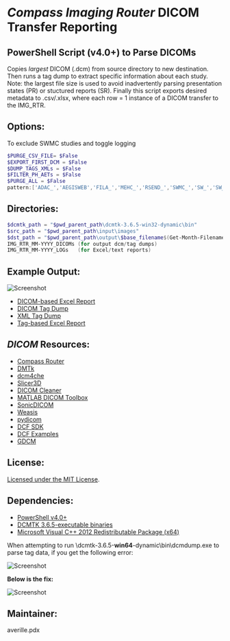 # *Compass Imaging Router* DICOM Transfer Reporting

## PowerShell Script (v4.0+) to Parse DICOMs
Copies *largest* DICOM (.dcm) from source directory to new destination.
Then runs a tag dump to extract specific information about each study. 
Note: the largest file size is used to avoid inadvertently parsing presentation states (PR) or stuctured reports (SR).
Finally this script exports desired metadata to .csv/.xlsx, where each row = 1 instance of a DICOM transfer to the IMG_RTR. 


## Options: 
To exclude SWMC studies and toggle logging
```powershell
$PURGE_CSV_FILE= $False
$EXPORT_FIRST_DCM = $False
$DUMP_TAGS_XMLs = $False
$FILTER_PH_AETs = $False
$PURGE_ALL = $False
pattern:['ADAC_','AEGISWEB','FILA_','MEHC_','RSEND_','SWMC_','SW_','SW_CATH','VANC_']
```

## Directories:
```powershell
$dcmtk_path = "$pwd_parent_path\dcmtk-3.6.5-win32-dynamic\bin"
$src_path = "$pwd_parent_path\input\images"
$dst_path = "$pwd_parent_path\output\$base_filename$(Get-Month-Filename)"
IMG_RTR_MM-YYYY_DICOMs (for output dcm/tag dumps)
IMG_RTR_MM-YYYY_LOGs   (for Excel/text reports)
```

## Example Output:
![Screenshot](https://github.com/github-pdx/dicom.router.parser/blob/master/screenshots/excel.export.png)
* [DICOM-based Excel Report](https://github.com/github-pdx/dicom.router.parser/blob/master/output/IMG_RTR_Transfers_06-09-19.xlsx)
* [DICOM Tag Dump](https://github.com/github-pdx/dicom.router.parser/blob/master/output/dicom_export_example/9fe63f0a-d304-4a22-9e4b-f0ebe63f7f78.txt)
* [XML Tag Dump](https://github.com/github-pdx/dicom.router.parser/blob/master/output/dicom_export_example/9fe63f0a-d304-4a22-9e4b-f0ebe63f7f78.xml)
* [Tag-based Excel Report](https://github.com/github-pdx/dicom.router.parser/blob/master/output/~dicom_tag_dumps.xlsx)


## *DICOM* Resources:
* [Compass Router](http://www.laurelbridge.com/pdf/Compass-User-Manual.pdf)
* [DMTk](https://dicom.offis.de/dcmtk.php.en)
* [dcm4che](https://dcm4che.atlassian.net/wiki/spaces/lib/overview)
* [Slicer3D](https://www.slicer.org/)
* [DICOM Cleaner](http://www.dclunie.com/pixelmed/software/webstart/DicomCleanerUsage.html)
* [MATLAB DICOM Toolbox](https://www.mathworks.com/help/images/scientific-file-formats.html)
* [SonicDICOM](https://sonicdicom.com/)
* [Weasis](https://nroduit.github.io/en/)
* [pydicom](https://pydicom.github.io/pydicom/stable/index.html)
* [DCF SDK](http://www.laurelbridge.com/products/dcf/)
* [DCF Examples](http://www.laurelbridge.com/docs/dcf34/ExampleDocs/)
* [GDCM](https://github.com/malaterre/GDCM)

## License:
[Licensed under the MIT License](LICENSE).


## **Dependencies:**
* [PowerShell v4.0+](https://www.microsoft.com/en-us/download/details.aspx?id=54616)
* [DCMTK 3.6.5-executable binaries](https://github.com/github-pdx/dicom.router.parser/tree/master/dcmtk-3.6.5-win32-dynamic)
* [Microsoft Visual C++ 2012 Redistributable Package (x64)](https://www.microsoft.com/en-us/download/details.aspx?id=30679)

When attempting to run \dcmtk-3.6.5-**win64**-dynamic\bin\dcmdump.exe to parse tag data, if you get the following error: 

![Screenshot](https://github.com/github-pdx/dicom.router.parser/blob/master/screenshots/missing.MSVCP110.dll_(x64).png)

**Below is the fix:**

![Screenshot](https://github.com/github-pdx/dicom.router.parser/blob/master/screenshots/install.C++.redistributable_(x64).png)

## Maintainer:
averille.pdx
